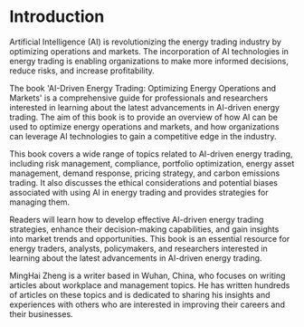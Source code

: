# Introduction

Artificial Intelligence (AI) is revolutionizing the energy trading industry by optimizing operations and markets. The incorporation of AI technologies in energy trading is enabling organizations to make more informed decisions, reduce risks, and increase profitability.

The book 'AI-Driven Energy Trading: Optimizing Energy Operations and Markets' is a comprehensive guide for professionals and researchers interested in learning about the latest advancements in AI-driven energy trading. The aim of this book is to provide an overview of how AI can be used to optimize energy operations and markets, and how organizations can leverage AI technologies to gain a competitive edge in the industry.

This book covers a wide range of topics related to AI-driven energy trading, including risk management, compliance, portfolio optimization, energy asset management, demand response, pricing strategy, and carbon emissions trading. It also discusses the ethical considerations and potential biases associated with using AI in energy trading and provides strategies for managing them.

Readers will learn how to develop effective AI-driven energy trading strategies, enhance their decision-making capabilities, and gain insights into market trends and opportunities. This book is an essential resource for energy traders, analysts, policymakers, and researchers interested in learning about the latest advancements in AI-driven energy trading.

MingHai Zheng is a writer based in Wuhan, China, who focuses on writing articles about workplace and management topics. He has written hundreds of articles on these topics and is dedicated to sharing his insights and experiences with others who are interested in improving their careers and their businesses.
